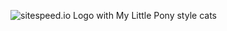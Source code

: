 <picture>
<source media="(max-width: 1000px)" srcset="{{site.baseurl}}/img/team-medium-1px.png 1x,
{{site.baseurl}}/img/team-medium-2px.png 2x">

<source media="(min-width: 1001px)" srcset="{{site.baseurl}}/img/team1px.png 1x,
{{site.baseurl}}/img/team.png 2x">

<img src="{{site.baseurl}}/img/team.png" alt="sitespeed.io Logo with My Little Pony style cats" elementtiming="logo">

</picture>
